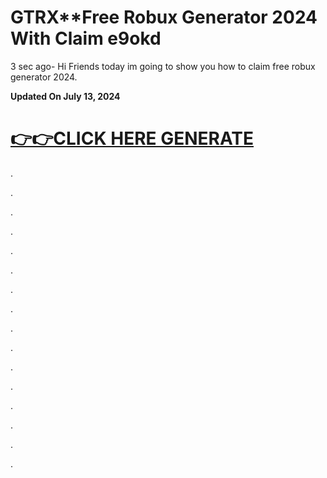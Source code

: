 # GTRX**Free Robux Generator 2024 With Claim e9okd 
3 sec ago- Hi Friends today im going to show you how to claim free robux generator 2024.

**Updated On July 13, 2024**

[👉👉CLICK HERE GENERATE](https://t.co/8aqIb89W3S)
==================================================

.

.

.

.

.

.

.

.

.

.

.

.

.

.

.

.
